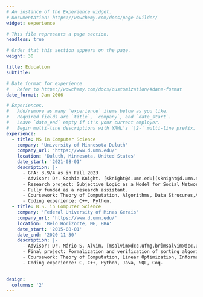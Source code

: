 ```yaml
---
# An instance of the Experience widget.
# Documentation: https://wowchemy.com/docs/page-builder/
widget: experience

# This file represents a page section.
headless: true

# Order that this section appears on the page.
weight: 30

title: Education
subtitle:

# Date format for experience
#   Refer to https://wowchemy.com/docs/customization/#date-format
date_format: Jan 2006

# Experiences.
#   Add/remove as many `experience` items below as you like.
#   Required fields are `title`, `company`, and `date_start`.
#   Leave `date_end` empty if it's your current employer.
#   Begin multi-line descriptions with YAML's `|2-` multi-line prefix.
experience:
  - title: MS in Computer Science
    company: 'University of Minnesota Duluth'
    company_url: 'https://www.d.umn.edu/'
    location: 'Duluth, Minnesota, United States'
    date_start: '2021-08-01'
    description: |-
      - GPA: 3.9/4 as in Fall 2023
      - Advisor: Dr. Sophia Knight. [sknight@d.umn.edu](sknight@d.umn.edu)
      - Research project: Subjective Logic as a Model for Social Networks.
      - Fully funded as a research assistant.
      - Coursework: Theory of Computation, Algorithms, Data Strucures,Artificial Intelligence, Modeling with Dynamic Systems, Modal Logic.
      - Coding experience: C++, Python.
  - title: B.S. in Computer Science
    company: 'Federal University of Minas Gerais'
    company_url: 'https://www.d.umn.edu/'
    location: 'Belo Horizonte, MG, BRA'
    date_start: '2015-08-01'
    date_end: '2020-11-30'
    description: |-
      - Advisor: Dr. Mário S. Alvim. [msalvim@dcc.ufmg.br]msalvim@dcc.ufmg.br)
      - Final project: Formalization and verification of sorting algorithms using the Coq proof assistant.
      - Coursework: Theory of Computation, Linear Optimization, Information Theory, Graph Theory, Data Science, Human Centered Machine Learning, Quantum Computing, Game Theory, Logic Programming.
      - Coding experience: C, C++, Python, Java, SQL, Coq.
        

design:
  columns: '2'
---
```


